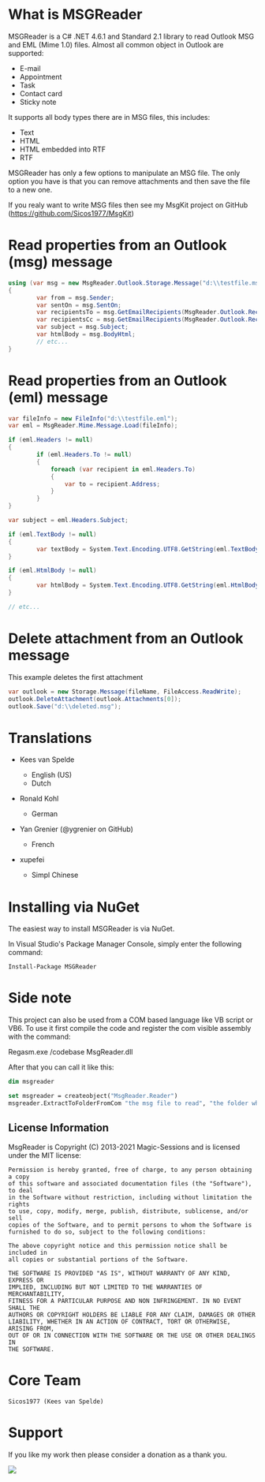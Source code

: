 What is MSGReader
=========

MSGReader is a C# .NET 4.6.1 and Standard 2.1 library to read Outlook MSG and EML (Mime 1.0) files. Almost all common object in Outlook are supported:

- E-mail
- Appointment
- Task
- Contact card
- Sticky note

It supports all body types there are in MSG files, this includes:

- Text
- HTML
- HTML embedded into RTF
- RTF

MSGReader has only a few options to manipulate an MSG file. The only option you have is that you can remove attachments and then save the file to a new one.

If you realy want to write MSG files then see my MsgKit project on GitHub (https://github.com/Sicos1977/MsgKit)

Read properties from an Outlook (msg) message
============
```c#
using (var msg = new MsgReader.Outlook.Storage.Message("d:\\testfile.msg"))
{
        var from = msg.Sender;
        var sentOn = msg.SentOn;
        var recipientsTo = msg.GetEmailRecipients(MsgReader.Outlook.RecipientType.To, false, false);
        var recipientsCc = msg.GetEmailRecipients(MsgReader.Outlook.RecipientType.Cc, false, false);
        var subject = msg.Subject;
        var htmlBody = msg.BodyHtml;
        // etc...
}
```

Read properties from an Outlook (eml) message
============
```c#
var fileInfo = new FileInfo("d:\\testfile.eml");
var eml = MsgReader.Mime.Message.Load(fileInfo);

if (eml.Headers != null)
{
        if (eml.Headers.To != null)
        {
            foreach (var recipient in eml.Headers.To)
            {
                var to = recipient.Address;            
            }
        }
}

var subject = eml.Headers.Subject;

if (eml.TextBody != null)
{
        var textBody = System.Text.Encoding.UTF8.GetString(eml.TextBody.Body);
}

if (eml.HtmlBody != null)
{
        var htmlBody = System.Text.Encoding.UTF8.GetString(eml.HtmlBody.Body);
}

// etc...
```

Delete attachment from an Outlook message
============

This example deletes the first attachment

```c#
var outlook = new Storage.Message(fileName, FileAccess.ReadWrite);
outlook.DeleteAttachment(outlook.Attachments[0]);
outlook.Save("d:\\deleted.msg");
```

Translations
============

- Kees van Spelde
    - English (US)
    - Dutch

- Ronald Kohl
    - German

- Yan Grenier (@ygrenier on GitHub)
    - French

- xupefei
    - Simpl Chinese

Installing via NuGet
====================

The easiest way to install MSGReader is via NuGet.

In Visual Studio's Package Manager Console, simply enter the following command:

    Install-Package MSGReader


Side note
=========

This project can also be used from a COM based language like VB script or VB6.
To use it first compile the code and register the com visible assembly with the command:

Regasm.exe /codebase MsgReader.dll

After that you can call it like this:

```vb
dim msgreader

set msgreader = createobject("MsgReader.Reader")
msgreader.ExtractToFolderFromCom "the msg file to read", "the folder where to place the extracted files"
```

## License Information

MsgReader is Copyright (C) 2013-2021 Magic-Sessions and is licensed under the MIT license:

    Permission is hereby granted, free of charge, to any person obtaining a copy
    of this software and associated documentation files (the "Software"), to deal
    in the Software without restriction, including without limitation the rights
    to use, copy, modify, merge, publish, distribute, sublicense, and/or sell
    copies of the Software, and to permit persons to whom the Software is
    furnished to do so, subject to the following conditions:

    The above copyright notice and this permission notice shall be included in
    all copies or substantial portions of the Software.

    THE SOFTWARE IS PROVIDED "AS IS", WITHOUT WARRANTY OF ANY KIND, EXPRESS OR
    IMPLIED, INCLUDING BUT NOT LIMITED TO THE WARRANTIES OF MERCHANTABILITY,
    FITNESS FOR A PARTICULAR PURPOSE AND NON INFRINGEMENT. IN NO EVENT SHALL THE
    AUTHORS OR COPYRIGHT HOLDERS BE LIABLE FOR ANY CLAIM, DAMAGES OR OTHER
    LIABILITY, WHETHER IN AN ACTION OF CONTRACT, TORT OR OTHERWISE, ARISING FROM,
    OUT OF OR IN CONNECTION WITH THE SOFTWARE OR THE USE OR OTHER DEALINGS IN
    THE SOFTWARE.

Core Team
=========
    Sicos1977 (Kees van Spelde)

Support
=======
If you like my work then please consider a donation as a thank you.

<a href="https://www.paypal.com/cgi-bin/webscr?cmd=_s-xclick&hosted_button_id=NS92EXB2RDPYA" target="_blank"><img src="https://www.paypalobjects.com/en_US/i/btn/btn_donate_LG.gif" /></a>
